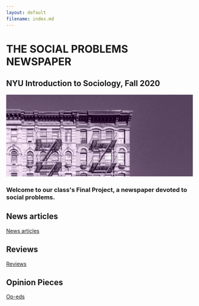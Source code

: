 ```yaml
---
layout: default
filename: index.md
--- 
```


# THE SOCIAL PROBLEMS NEWSPAPER
## NYU Introduction to Sociology, Fall 2020

![image](/docs/building.jpg)

### Welcome to our class's Final Project, a newspaper devoted to social problems. 


## News articles

[News articles](articles.md) 

## Reviews

[Reviews](reviews.md) 

## Opinion Pieces

[Op-eds](opeds.md) 
